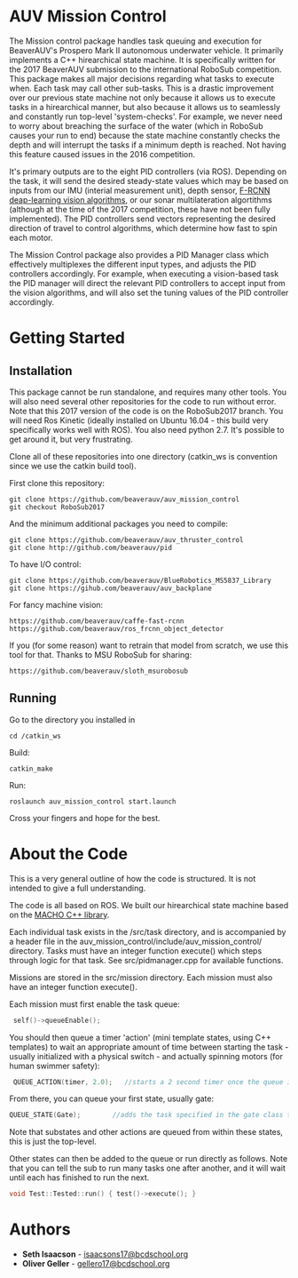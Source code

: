 # AUV Mission Control

The Mission control package handles task queuing and execution for BeaverAUV's Prospero Mark II autonomous underwater vehicle. It primarily implements a C++ hirearchical state machine. It is specifically written for the 2017 BeaverAUV submission to the international RoboSub competition. This package makes all major decisions regarding what tasks to execute when. Each task may call other sub-tasks. This is a drastic improvement over our previous state machine not only because it allows us to execute tasks in a hirearchical manner, but also because it allows us to seamlessly and constantly run top-level 'system-checks'. For example, we never need to worry about breaching the surface of the water (which in RoboSub causes your run to end) because the state machine constantly checks the depth and will interrupt the tasks if a minimum depth is reached. Not having this feature caused issues in the 2016 competition.

It's primary outputs are to the eight PID controllers (via ROS). Depending on the task, it will send the desired steady-state values which may be based on inputs from our IMU (interial measurement unit), depth sensor, [F-RCNN deap-learning vision algorithms](https://github.com/beaverauv/ros_frcnn_object_detector), or our sonar multilateration algortithms (although at the time of the 2017 competition, these have not been fully implemented). The PID controllers send vectors representing the desired direction of travel to control algorithms, which determine how fast to spin each motor.

The Mission Control package also provides a PID Manager class which effectively multiplexes the different input types, and adjusts the PID controllers accordingly. For example, when executing a vision-based task the PID manager will direct the relevant PID controllers to accept input from the vision algorithms, and will also set the tuning values of the PID controller accordingly.

# Getting Started

## Installation

This package cannot be run standalone, and requires many other tools. You will also need several other repositories for the code to run without error. Note that this 2017 version of the code is on the RoboSub2017 branch. You will need Ros Kinetic (ideally installed on Ubuntu 16.04 - this build very specifically works well with ROS). You also need python 2.7. It's possible to get around it, but very frustrating. 

Clone all of these repositories into one directory (catkin_ws is convention since we use the catkin build tool).

First clone this repository:

```unix
git clone https://github.com/beaverauv/auv_mission_control
git checkout RoboSub2017
```

And the minimum additional packages you need to compile:

```unix
git clone https://github.com/beaverauv/auv_thruster_control
git clone http://github.com/beaverauv/pid
```

To have I/O control:

```unix
git clone https://github.com/beaverauv/BlueRobotics_MS5837_Library
git clone https://gihub.com/beaverauv/auv_backplane
```

For fancy machine vision:

```unix
https://github.com/beaverauv/caffe-fast-rcnn
https://github.com/beaverauv/ros_frcnn_object_detector
```

If you (for some reason) want to retrain that model from scratch, we use this tool for that. Thanks to MSU RoboSub for sharing:
```unix
https://github.com/beaverauv/sloth_msurobosub
```

## Running

Go to the directory you installed in
```unix
cd /catkin_ws
```

Build:
```unix
catkin_make
```
Run:

```unix
roslaunch auv_mission_control start.launch
```
Cross your fingers and hope for the best.


# About the Code

This is a very general outline of how the code is structured. It is not intended to give a full understanding.

The code is all based on ROS. We built our hirearchical state machine based on the [MACHO C++ library](http://ehiti.de/machine_objects/).

Each individual task exists in the /src/task directory, and is accompanied by a header file in the auv_mission_control/include/auv_mission_control/ directory. Tasks must have an integer function execute() which steps through logic for that task. See src/pidmanager.cpp for available functions.

Missions are stored in the src/mission directory. Each mission must also have an integer function execute(). 

Each mission must first enable the task queue:

```C++
 self()->queueEnable();
 ```
 
 You should then queue a timer 'action' (mini template states, using C++ templates) to wait an appropriate amount of time between starting the task - usually initialized with a physical switch - and actually spinning motors (for human swimmer safety):
 
 ```C++
  QUEUE_ACTION(timer, 2.0);   //starts a 2 second timer once the queue is run
```
From there, you can queue your first state, usually gate:

```C++
QUEUE_STATE(Gate);        //adds the task specified in the gate class to the queue
```

Note that substates and other actions are queued from within these states, this is just the top-level.

Other states can then be added to the queue or run directly as follows. Note that you can tell the sub to run many tasks one after another, and it will wait until each has finished to run the next.

```C++
void Test::Tested::run() { test()->execute(); }
```

# Authors

* **Seth Isaacson** - isaacsons17@bcdschool.org
* **Oliver Geller** - gellero17@bcdschool.org
